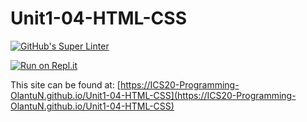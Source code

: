 # Unit1-04-HTML-CSS
[![GitHub's Super Linter](https://github.com/ICS20-Programming-OlantuN/Unit1-04-HTML-CSS/workflows/GitHub's%20Super%20Linter/badge.svg)](https://github.com/ICS20-Programming-OlantuN/Unit1-04-HTML-CSS/actions)


[![Run on Repl.it](https://repl.it/badge/github/ICS20-Programming-OlantuN/Unit1-04-HTML-CSS)](https://repl.it/github/ICS20-Programming-OlantuN/Unit1-04-HTML-CSS)


This site can be found at: [https://ICS20-Programming-OlantuN.github.io/Unit1-04-HTML-CSS](https://ICS20-Programming-OlantuN.github.io/Unit1-04-HTML-CSS)